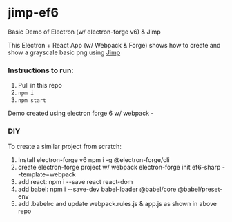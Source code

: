 # jimp-ef6
Basic Demo of Electron (w/ electron-forge v6) &amp; Jimp

This Electron + React App (w/ Webpack & Forge) shows how to create and show a grayscale basic png using [Jimp](https://github.com/oliver-moran/jimp)

### Instructions to run:
1. Pull in this repo
2. `npm i`
3. `npm start`


Demo created using electron forge 6 w/ webpack - 


### DIY

To create a similar project from scratch:
1. Install electron-forge v6 npm i -g @electron-forge/cli
2. create electron-forge project w/ webpack electron-forge init ef6-sharp --template=webpack
3. add react: npm i --save react react-dom
4. add babel: npm i --save-dev babel-loader @babel/core @babel/preset-env
5. add .babelrc and update webpack.rules.js & app.js as shown in above repo
